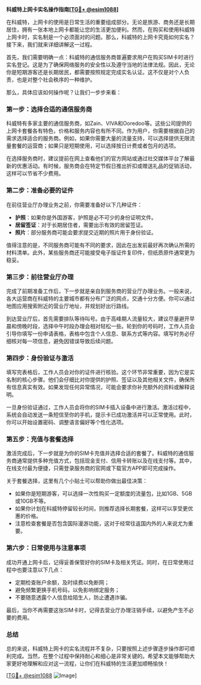 **科威特上网卡实名操作指南[[TG💪+ @esim1088](https://t.me/s/esim1088)]**

在科威特，上网卡的使用是日常生活的重要组成部分。无论是旅游、商务还是长期居住，拥有一张本地上网卡都能让您的生活更加便利。然而，在购买和使用科威特上网卡时，实名制是一个必须面对的问题。那么，科威特的上网卡究竟如何实名？接下来，我们就来详细讲解这一过程。

首先，我们需要明确一点：科威特的通信服务商普遍要求用户在购买SIM卡时进行实名登记。这是为了确保网络服务的安全性以及遵守当地的法律法规。因此，无论你是短期游客还是长期居民，都需要按照规定完成实名认证。这不仅是对个人负责，也是对整个社会秩序的一种维护。

那么，具体应该如何操作呢？让我们一步步来看：

### **第一步：选择合适的通信服务商**
科威特有多家主要的通信服务商，如Zain、VIVA和Ooredoo等。这些公司提供的上网卡套餐各有特色，价格和服务内容也有所不同。作为用户，你需要根据自己的需求选择适合的服务商。例如，如果你需要大量的流量支持，可以选择提供无限流量套餐的运营商；如果只是短期使用，可以选择按日计费或者包月的选项。

在选择服务商时，建议提前在网上查看他们的官方网站或通过社交媒体平台了解最新的优惠活动。有时候，服务商会在特定节假日推出折扣或赠送礼品的促销活动，这样可以节省不少费用。

### **第二步：准备必要的证件**
在前往营业厅办理业务之前，你需要准备好以下几种证件：
- **护照**：如果你是外国游客，护照是必不可少的身份证明文件。
- **居留签证**：对于长期居住者，需要出示有效的居留签证。
- **照片**：部分服务商可能会要求提交近期的照片用于身份验证。

值得注意的是，不同服务商可能有不同的要求，因此在出发前最好再次确认所需的材料清单。此外，某些服务商还可能接受电子版证件复印件，但纸质原件通常更为稳妥。

### **第三步：前往营业厅办理**
完成了前期准备工作后，下一步就是亲自到服务商的营业厅办理业务。一般来说，各大运营商在科威特的主要城市都有分布广泛的网点，交通十分方便。你可以通过地图应用搜索附近的营业厅地址，并规划好出行路线。

到达营业厅后，首先需要排队等待叫号。由于高峰期人流量较大，建议尽量避开早晨和傍晚时段，选择中午时段办理会相对轻松一些。轮到你的号码时，工作人员会引导你填写一份申请表格，表格中包含个人信息、联系方式等内容。填写时务必仔细核对每一项信息，避免因错误导致后续问题。

### **第四步：身份验证与激活**
填写完表格后，工作人员会对你的证件进行核验。这个环节非常重要，因为它是实名制的核心步骤。他们会仔细比对你提供的护照、签证以及其他相关文件，确保所有信息真实有效。如果发现任何异常情况，可能会要求你补充额外的资料或解释说明。

一旦身份验证通过，工作人员会将你的SIM卡插入设备中进行激活。激活过程中，系统会自动发送一条短信至你的手机，提示卡已成功激活并可以正常使用。此时，你可以开始设置密码、调整语言偏好等个性化选项。

### **第五步：充值与套餐选择**
激活完成后，下一步就是为你的SIM卡充值并选择合适的套餐了。科威特的通信服务商通常提供多种充值方式，包括现金支付、信用卡转账以及在线支付等。其中，在线支付最为便捷，只需登录服务商的官网或下载官方APP即可完成操作。

关于套餐选择，这里有几个小贴士可以帮助你做出最佳决策：
- 如果你是短期游客，可以选择一次性购买一定额度的流量包，比如1GB、5GB或10GB不等。
- 如果你计划在科威特停留较长时间，则推荐选择长期套餐，这样可以享受更优惠的价格。
- 注意检查套餐是否包含国际漫游功能，这对于经常往返国内外的人来说尤为重要。

### **第六步：日常使用与注意事项**
成功开通上网卡后，记得妥善保管好你的SIM卡及相关凭证。同时，在日常使用过程中也要注意以下几点：
- 定期检查账户余额，及时续费以免断网；
- 避免频繁更换手机号码，以免影响绑定服务；
- 不要随意透露个人信息给陌生人，防止遭遇诈骗。

最后，当你不再需要这张SIM卡时，记得去营业厅办理注销手续，以避免产生不必要的费用。

### **总结**
总的来说，科威特上网卡的实名流程并不复杂，只要按照上述步骤逐步操作即可顺利完成。当然，在整个过程中保持耐心和细心是非常关键的。希望本文能够帮助大家更好地理解和应对这一流程，让你们在科威特的生活更加顺畅愉快！

[[TG💪+ @esim1088](https://t.me/s/esim1088) ![Image](https://i.postimg.cc/4NQfJmqS/Snipaste-2025-05-13-00-14-12.png)]